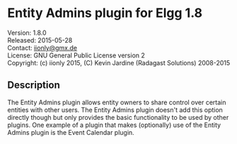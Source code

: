 Entity Admins plugin for Elgg 1.8
=================================

Version: 1.8.0  
Released: 2015-05-28  
Contact: iionly@gmx.de  
License: GNU General Public License version 2  
Copyright: (c) iionly 2015, (C) Kevin Jardine (Radagast Solutions) 2008-2015


Description
-----------

The Entity Admins plugin allows entity owners to share control over certain entities with other users. The Entity Admins plugin doesn't add this option directly though but only provides the basic functionality to be used by other plugins. One example of a plugin that makes (optionally) use of the Entity Admins plugin is the Event Calendar plugin.
